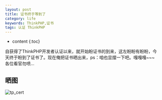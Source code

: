 ```yaml
---
layout: post
title: 证书终于等到了
category: life
keywords: ThinkPHP,证书
tags: 认证 ThinkPHP
---
```


* content
{:toc}

自获得了ThinkPHP开发者认证以来，就开始盼证书的到来，这左盼盼有盼盼，今天终于盼到了证书了。现在俺把证书晒出来，ps：咱也显摆一下吧。嘎嘎嘎~~~各位看官勿喷...

<!--more-->

## 晒图

![tp_cert](http://blog.zhangenrui.cn/tp_cert.jpg)